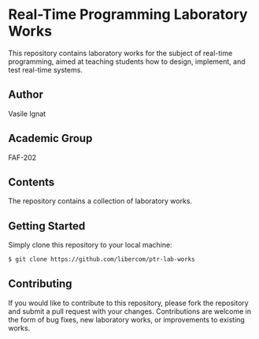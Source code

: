 # Real-Time Programming Laboratory Works

This repository contains laboratory works for the subject of real-time programming, aimed at teaching students how to design, implement, and test real-time systems.

## Author

Vasile Ignat

## Academic Group

FAF-202

## Contents

The repository contains a collection of laboratory works.

## Getting Started

Simply clone this repository to your local machine:

```bash
$ git clone https://github.com/libercom/ptr-lab-works
```

## Contributing

If you would like to contribute to this repository, please fork the repository and submit a pull request with your changes. Contributions are welcome in the form of bug fixes, new laboratory works, or improvements to existing works.
